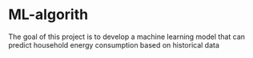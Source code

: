 # ML-algorith
The goal of this project is to develop a machine learning model that can predict household energy consumption based on historical data
